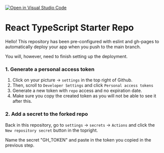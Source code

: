 [![Open in Visual Studio Code](https://classroom.github.com/assets/open-in-vscode-f059dc9a6f8d3a56e377f745f24479a46679e63a5d9fe6f495e02850cd0d8118.svg)](https://classroom.github.com/online_ide?assignment_repo_id=7542535&assignment_repo_type=AssignmentRepo)
# React TypeScript Starter Repo

Hello! This repository has been pre-configured with eslint and gh-pages to automatically deploy your app when you push to the main branch.

You will, however, need to finish setting up the deployment.

### 1. Generate a personal access token

1. Click on your picture -> `settings` in the top right of Github.
2. Then, scroll to `Developer Settings` and click `Personal access tokens`
3. Generate a new token with `repo` access and no expiration date.
4. Make sure you copy the created token as you will not be able to see it after this.

### 2. Add a secret to the forked repo

Back in this repository, go to `settings` -> `secrets` -> `Actions` and click the `New repository secret` button in the topright.

Name the secret "GH_TOKEN" and paste in the token you copied in the previous step.
